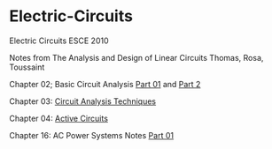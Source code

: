 # Electric-Circuits
Electric Circuits ESCE 2010

Notes from The Analysis and Design of Linear Circuits Thomas, Rosa, Toussaint

Chapter 02; Basic Circuit Analysis [Part 01](Linear-Circuits-Notes/Chapter_02_Basic_Circuit_Analysis_part1_Notes.pdf) and [Part 2](Linear-Circuits-Notes/Chapter_02_Basic_Circuit_Analysis_part2_Notes.pdf)

Chapter 03: [Circuit Analysis Techniques](Linear-Circuits-Notes/Chapter_03_Circuit_Analysis_Techniques_Linear_Circuits_Notes.pdf)

Chapter 04: [Active Circuits](Linear-Circuits-Notes/Chapter_04_Active_Circuits_Linear_Circuits_Notes.pdf)

Chapter 16: AC Power Systems Notes [Part 01](Linear-Circuits-Notes/Chapter_16_AC_Power_Systems_Notes_part_01.pdf)
